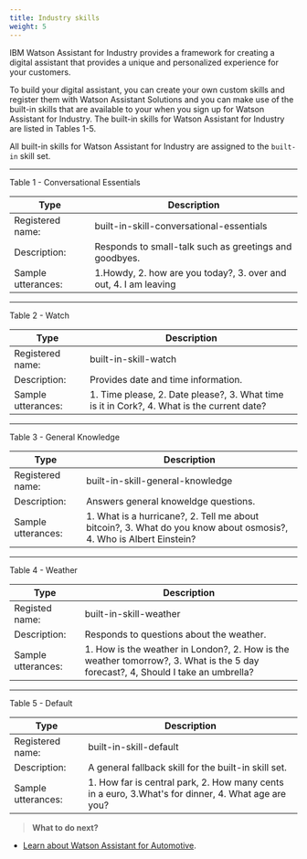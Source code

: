 ```yaml
---
title: Industry skills
weight: 5
---
```

IBM Watson Assistant for Industry provides a framework for creating a digital assistant that provides a unique and personalized experience for your customers.

To build your digital assistant, you can create your own custom skills and register them with Watson Assistant Solutions and you can make use of the built-in skills that are available to your when you sign up for Watson Assistant for Industry.  The built-in skills for Watson Assistant for Industry are listed in Tables 1-5.

All built-in skills for Watson Assistant for Industry are assigned to the `built-in` skill set.

---

Table 1 - Conversational Essentials

| Type | Description |
| --- | --- |
Registered name:| built-in-skill-conversational-essentials
Description:| Responds to small-talk such as greetings and goodbyes.
Sample utterances:| 1.Howdy, 2. how are you today?, 3. over and out, 4. I am leaving

---

Table 2 - Watch

| Type | Description |
| --- | --- |
Registered name: | built-in-skill-watch
Description: | Provides date and time information.
Sample utterances: | 1. Time please, 2. Date please?, 3. What time is it in Cork?, 4. What is the current date?

---

Table 3 - General Knowledge

| Type | Description |
| --- | --- |
Registered name:  | built-in-skill-general-knowledge
Description: | Answers general knoweldge questions.
Sample utterances: | 1. What is a hurricane?, 2. Tell me about bitcoin?, 3. What do you know about osmosis?, 4. Who is Albert Einstein?

---

Table 4 - Weather

| Type | Description |
| --- | --- |
Registed name: | built-in-skill-weather
Description: | Responds to questions about the weather.
Sample utterances: | 1. How is the weather in London?, 2. How is the weather tomorrow?, 3. What is the 5 day forecast?, 4, Should I take an umbrella?

---

Table 5 - Default

| Type | Description |
| --- | --- |
Registered name:  | built-in-skill-default
Description: | A general fallback skill for the built-in skill set.
Sample utterances: |1. How far is central park, 2. How many cents in a euro, 3.What's for dinner, 4. What age are you?


> **What to do next?**<br/>
* [Learn about Watson Assistant for Automotive]({{site.baseurl}}/flavours/automotive).
